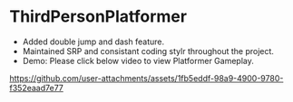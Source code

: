 # ThirdPersonPlatformer
 
- Added double jump and dash feature.
- Maintained SRP and consistant coding stylr throughout the project.
- Demo:
Please click below video to view Platformer Gameplay.
  
https://github.com/user-attachments/assets/1fb5eddf-98a9-4900-9780-f352eaad7e77


